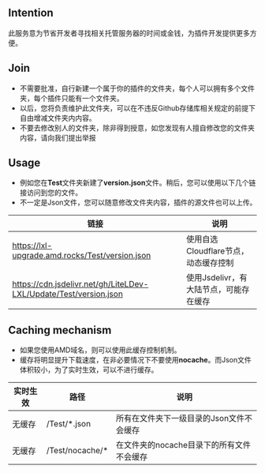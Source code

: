 ## Intention
此服务意为节省开发者寻找相关托管服务器的时间或金钱，为插件开发提供更多方便。

## Join
 - 不需要批准，自行新建一个属于你的插件的文件夹，每个人可以拥有多个文件夹，每个插件只能有一个文件夹。
 - 以后，您将负责维护此文件夹，可以在不违反Github存储库相关规定的前提下自由增减文件夹内内容。
 - 不要去修改别人的文件夹，除非得到授意，如您发现有人擅自修改您的文件夹内容，请向我们提出举报

## Usage
 - 例如您在**Test**文件夹新建了**version.json**文件。稍后，您可以使用以下几个链接访问到您的文件。
 - 不一定是Json文件，您可以随意修改文件夹内容，插件的源文件也可以上传。

链接 | 说明
-|-
https://lxl-upgrade.amd.rocks/Test/version.json | 使用自选Cloudflare节点，动态缓存控制
https://cdn.jsdelivr.net/gh/LiteLDev-LXL/Update/Test/version.json | 使用Jsdelivr，有大陆节点，可能存在缓存

## Caching mechanism
 - 如果您使用AMD域名，则可以使用此缓存控制机制。
 - 缓存将明显提升下载速度，在非必要情况下不要使用**nocache**。而Json文件体积较小，为了实时生效，可以不进行缓存。

实时生效 | 路径 | 说明
-|-|-
无缓存 | /Test/*.json | 所有在文件夹下一级目录的Json文件不会缓存
无缓存 | /Test/nocache/* | 在文件夹的nocache目录下的所有文件不会缓存
